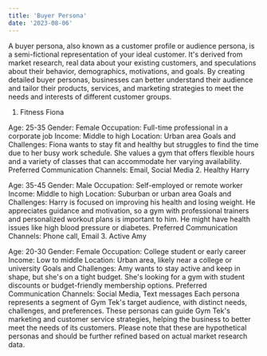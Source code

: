 ```yaml
---
title: 'Buyer Persona'
date: '2023-08-06'
---
```



A buyer persona, also known as a customer profile or audience persona, is a semi-fictional representation of your ideal customer. It's derived from market research, real data about your existing customers, and speculations about their behavior, demographics, motivations, and goals. By creating detailed buyer personas, businesses can better understand their audience and tailor their products, services, and marketing strategies to meet the needs and interests of different customer groups.

1. Fitness Fiona

Age: 25-35
Gender: Female
Occupation: Full-time professional in a corporate job
Income: Middle to high
Location: Urban area
Goals and Challenges: Fiona wants to stay fit and healthy but struggles to find the time due to her busy work schedule. She values a gym that offers flexible hours and a variety of classes that can accommodate her varying availability.
Preferred Communication Channels: Email, Social Media
2. Healthy Harry

Age: 35-45
Gender: Male
Occupation: Self-employed or remote worker
Income: Middle to high
Location: Suburban or urban area
Goals and Challenges: Harry is focused on improving his health and losing weight. He appreciates guidance and motivation, so a gym with professional trainers and personalized workout plans is important to him. He might have health issues like high blood pressure or diabetes.
Preferred Communication Channels: Phone call, Email
3. Active Amy

Age: 20-30
Gender: Female
Occupation: College student or early career
Income: Low to middle
Location: Urban area, likely near a college or university
Goals and Challenges: Amy wants to stay active and keep in shape, but she's on a tight budget. She's looking for a gym with student discounts or budget-friendly membership options.
Preferred Communication Channels: Social Media, Text messages
Each persona represents a segment of Gym Tek's target audience, with distinct needs, challenges, and preferences. These personas can guide Gym Tek's marketing and customer service strategies, helping the business to better meet the needs of its customers. Please note that these are hypothetical personas and should be further refined based on actual market research data.